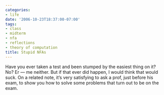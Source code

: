 ```yaml
---
categories:
- life
date: '2006-10-23T18:37:00-07:00'
tags:
- class
- midterm
- nfa
- reflections
- theory of computation
title: Stupid NFAs
---
```


Have you ever taken a test and been stumped by the easiest thing on it? No? Er &mdash; me neither. But if that ever did happen, I would think that would suck. On a related note, it’s very satisfying to ask a prof, just before his exam, to show you how to solve some problems that turn out to be on the exam.

